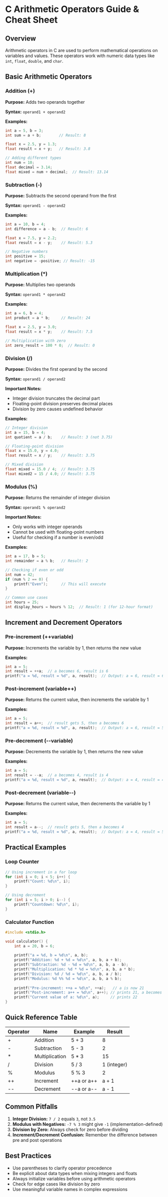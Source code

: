 # C Arithmetic Operators Guide & Cheat Sheet

## Overview
Arithmetic operators in C are used to perform mathematical operations on variables and values. These operators work with numeric data types like `int`, `float`, `double`, and `char`.

## Basic Arithmetic Operators

### Addition (+)
**Purpose:** Adds two operands together

**Syntax:** `operand1 + operand2`

**Examples:**
```c
int a = 5, b = 3;
int sum = a + b;        // Result: 8

float x = 2.5, y = 1.3;
float result = x + y;   // Result: 3.8

// Adding different types
int num = 10;
float decimal = 3.14;
float mixed = num + decimal;  // Result: 13.14
```

### Subtraction (-)
**Purpose:** Subtracts the second operand from the first

**Syntax:** `operand1 - operand2`

**Examples:**
```c
int a = 10, b = 4;
int difference = a - b;  // Result: 6

float x = 7.5, y = 2.2;
float result = x - y;    // Result: 5.3

// Negative numbers
int positive = 15;
int negative = -positive; // Result: -15
```

### Multiplication (*)
**Purpose:** Multiplies two operands

**Syntax:** `operand1 * operand2`

**Examples:**
```c
int a = 6, b = 4;
int product = a * b;     // Result: 24

float x = 2.5, y = 3.0;
float result = x * y;    // Result: 7.5

// Multiplication with zero
int zero_result = 100 * 0;  // Result: 0
```

### Division (/)
**Purpose:** Divides the first operand by the second

**Syntax:** `operand1 / operand2`

**Important Notes:**
- Integer division truncates the decimal part
- Floating-point division preserves decimal places
- Division by zero causes undefined behavior

**Examples:**
```c
// Integer division
int a = 15, b = 4;
int quotient = a / b;    // Result: 3 (not 3.75)

// Floating-point division
float x = 15.0, y = 4.0;
float result = x / y;    // Result: 3.75

// Mixed division
float mixed = 15.0 / 4;  // Result: 3.75
float mixed2 = 15 / 4.0; // Result: 3.75
```

### Modulus (%)
**Purpose:** Returns the remainder of integer division

**Syntax:** `operand1 % operand2`

**Important Notes:**
- Only works with integer operands
- Cannot be used with floating-point numbers
- Useful for checking if a number is even/odd

**Examples:**
```c
int a = 17, b = 5;
int remainder = a % b;   // Result: 2

// Checking if even or odd
int num = 42;
if (num % 2 == 0) {
    printf("Even");      // This will execute
}

// Common use cases
int hours = 25;
int display_hours = hours % 12;  // Result: 1 (for 12-hour format)
```

## Increment and Decrement Operators

### Pre-increment (++variable)
**Purpose:** Increments the variable by 1, then returns the new value

**Examples:**
```c
int a = 5;
int result = ++a;  // a becomes 6, result is 6
printf("a = %d, result = %d", a, result);  // Output: a = 6, result = 6
```

### Post-increment (variable++)
**Purpose:** Returns the current value, then increments the variable by 1

**Examples:**
```c
int a = 5;
int result = a++;  // result gets 5, then a becomes 6
printf("a = %d, result = %d", a, result);  // Output: a = 6, result = 5
```

### Pre-decrement (--variable)
**Purpose:** Decrements the variable by 1, then returns the new value

**Examples:**
```c
int a = 5;
int result = --a;  // a becomes 4, result is 4
printf("a = %d, result = %d", a, result);  // Output: a = 4, result = 4
```

### Post-decrement (variable--)
**Purpose:** Returns the current value, then decrements the variable by 1

**Examples:**
```c
int a = 5;
int result = a--;  // result gets 5, then a becomes 4
printf("a = %d, result = %d", a, result);  // Output: a = 4, result = 5
```

## Practical Examples

### Loop Counter
```c
// Using increment in a for loop
for (int i = 0; i < 5; i++) {
    printf("Count: %d\n", i);
}

// Using decrement
for (int i = 5; i > 0; i--) {
    printf("Countdown: %d\n", i);
}
```

### Calculator Function
```c
#include <stdio.h>

void calculator() {
    int a = 20, b = 6;
    
    printf("a = %d, b = %d\n", a, b);
    printf("Addition: %d + %d = %d\n", a, b, a + b);
    printf("Subtraction: %d - %d = %d\n", a, b, a - b);
    printf("Multiplication: %d * %d = %d\n", a, b, a * b);
    printf("Division: %d / %d = %d\n", a, b, a / b);
    printf("Modulus: %d %% %d = %d\n", a, b, a % b);
    
    printf("Pre-increment: ++a = %d\n", ++a);   // a is now 21
    printf("Post-increment: a++ = %d\n", a++); // prints 21, a becomes 22
    printf("Current value of a: %d\n", a);     // prints 22
}
```

## Quick Reference Table

| Operator | Name | Example | Result |
|----------|------|---------|--------|
| + | Addition | 5 + 3 | 8 |
| - | Subtraction | 5 - 3 | 2 |
| * | Multiplication | 5 * 3 | 15 |
| / | Division | 5 / 3 | 1 (integer) |
| % | Modulus | 5 % 3 | 2 |
| ++ | Increment | ++a or a++ | a + 1 |
| -- | Decrement | --a or a-- | a - 1 |

## Common Pitfalls

1. **Integer Division:** `7 / 2` equals `3`, not `3.5`
2. **Modulus with Negatives:** `-7 % 3` might give `-1` (implementation-defined)
3. **Division by Zero:** Always check for zero before dividing
4. **Increment/Decrement Confusion:** Remember the difference between pre and post operations

## Best Practices

- Use parentheses to clarify operator precedence
- Be explicit about data types when mixing integers and floats
- Always initialize variables before using arithmetic operators
- Check for edge cases like division by zero
- Use meaningful variable names in complex expressions